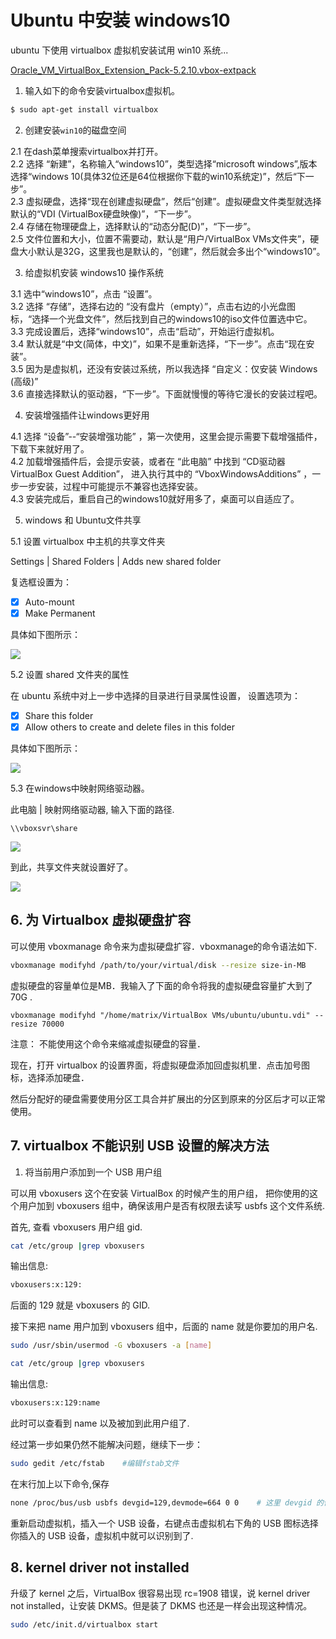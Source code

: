 # Ubuntu 中安装 windows10  

ubuntu 下使用 virtualbox 虚拟机安装试用 win10 系统...     

[Oracle_VM_VirtualBox_Extension_Pack-5.2.10.vbox-extpack](https://www.downloadcrew.com/article/20279-virtualbox_extension_pack)
 
1. 输入如下的命令安装virtualbox虚拟机。    

```bash
$ sudo apt-get install virtualbox
```

2. 创建安装`win10`的磁盘空间   

2.1 在dash菜单搜索virtualbox并打开。   
2.2 选择 “新建”，名称输入“windows10”，类型选择“microsoft windows”,版本选择“windows 10(具体32位还是64位根据你下载的win10系统定)”，然后“下一步”。   
2.3 虚拟硬盘，选择“现在创建虚拟硬盘”，然后“创建”。虚拟硬盘文件类型就选择默认的“VDI (VirtualBox硬盘映像)”，“下一步”。   
2.4 存储在物理硬盘上，选择默认的“动态分配(D)”，“下一步”。   
2.5 文件位置和大小，位置不需要动，默认是“用户/VirtualBox VMs文件夹”，硬盘大小默认是32G，这里我也是默认的，“创建”，然后就会多出个“windows10”。 

3. 给虚拟机安装 windows10 操作系统    

3.1 选中“windows10”，点击 “设置”。   
3.2 选择 “存储”，选择右边的 “没有盘片（empty）”，点击右边的小光盘图标，“选择一个光盘文件”，然后找到自己的windows10的iso文件位置选中它。   
3.3 完成设置后，选择“windows10”，点击“启动”，开始运行虚拟机。   
3.4 默认就是“中文(简体，中文)”，如果不是重新选择，“下一步”。点击“现在安装”。   
3.5 因为是虚拟机，还没有安装过系统，所以我选择 “自定义：仅安装 Windows (高级)”   
3.6 直接选择默认的驱动器，“下一步”。下面就慢慢的等待它漫长的安装过程吧。   

4. 安装增强插件让windows更好用

4.1 选择 “设备”--“安装增强功能” ，第一次使用，这里会提示需要下载增强插件，下载下来就好用了。     
4.2 加载增强插件后，会提示安装，或者在 “此电脑” 中找到 “CD驱动器VirtualBox Guest Addition”， 进入执行其中的  “VboxWindowsAdditions” ，一步一步安装，过程中可能提示不兼容也选择安装。    
4.3 安装完成后，重启自己的windows10就好用多了，桌面可以自适应了。    

5. windows 和 Ubuntu文件共享     

5.1 设置 virtualbox 中主机的共享文件夹   

Settings | Shared Folders | Adds new shared folder

复选框设置为：  

- [x] Auto-mount  
- [x] Make Permanent  

具体如下图所示：   

![](../../snapshots/share_folder.png)  

5.2 设置 shared 文件夹的属性    

在 ubuntu 系统中对上一步中选择的目录进行目录属性设置， 设置选项为：  

- [x] Share this folder  
- [x] Allow others to create and delete files in this folder

具体如下图所示：   

![](../../snapshots/share_props.png)  

5.3 在windows中映射网络驱动器。       

此电脑 | 映射网络驱动器, 输入下面的路径.    

```
\\vboxsvr\share 
```  

![](../../snapshots/server.png)   

到此，共享文件夹就设置好了。    

![](../../snapshots/net_use.png)  

## 6. 为 Virtualbox 虚拟硬盘扩容  

可以使用 vboxmanage 命令来为虚拟硬盘扩容．vboxmanage的命令语法如下.  

```bash
vboxmanage modifyhd /path/to/your/virtual/disk --resize size-in-MB
```

虚拟硬盘的容量单位是MB．我输入了下面的命令将我的虚拟硬盘容量扩大到了 70G .

```
vboxmanage modifyhd "/home/matrix/VirtualBox VMs/ubuntu/ubuntu.vdi" --resize 70000
```

注意： 不能使用这个命令来缩减虚拟硬盘的容量．

现在，打开 virtualbox 的设置界面，将虚拟硬盘添加回虚拟机里．点击加号图标，选择添加硬盘．  

然后分配好的硬盘需要使用分区工具合并扩展出的分区到原来的分区后才可以正常使用。  


## 7. virtualbox 不能识别 USB 设置的解决方法

1) 将当前用户添加到一个 USB 用户组   

可以用 vboxusers 这个在安装 VirtualBox 的时候产生的用户组， 把你使用的这个用户加到 vboxusers 组中，确保该用户是否有权限去读写 usbfs 这个文件系统.   

首先, 查看 vboxusers 用户组 gid.   

```bash
cat /etc/group |grep vboxusers 
```

输出信息:   

```bash
vboxusers:x:129:  
```

后面的 129 就是 vboxusers 的 GID.   

接下来把 name 用户加到 vboxusers 组中，后面的 name 就是你要加的用户名.   

```bash
sudo /usr/sbin/usermod -G vboxusers -a [name]

cat /etc/group |grep vboxusers
```

输出信息:   

```bash
vboxusers:x:129:name   
```

此时可以查看到 name 以及被加到此用户组了.   

经过第一步如果仍然不能解决问题，继续下一步：   


```bash
sudo gedit /etc/fstab    #编辑fstab文件
```

在末行加上以下命令,保存

```bash
none /proc/bus/usb usbfs devgid=129,devmode=664 0 0    # 这里 devgid 的值就是你前面所查看的 vboxusers 的 GID
```

重新启动虚拟机，插入一个 USB 设备，右键点击虚拟机右下角的 USB 图标选择你插入的 USB 设备，虚拟机中就可以识别到了.  

## 8. kernel driver not installed 

升级了 kernel 之后，VirtualBox 很容易出现 rc=1908 错误，说 kernel driver not installed，让安装 DKMS。但是装了 DKMS 也还是一样会出现这种情况。   

```bash
sudo /etc/init.d/virtualbox start 
```

